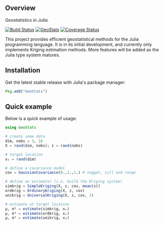 ## Overview

*Geostatistics in Julia.*

[![Build Status](https://travis-ci.org/juliohm/GeoStats.jl.svg?branch=master)](https://travis-ci.org/juliohm/GeoStats.jl)
[![GeoStats](http://pkg.julialang.org/badges/GeoStats_0.5.svg)](http://pkg.julialang.org/?pkg=GeoStats)
[![Coverage Status](https://codecov.io/gh/juliohm/GeoStats.jl/branch/master/graph/badge.svg)](https://codecov.io/gh/juliohm/GeoStats.jl)

This project provides efficient geostatistical methods for the Julia programming language. It is in its initial development,
and currently only implements Kriging estimation methods. More features will be added as the Julia type system matures.

## Installation

Get the latest stable release with Julia's package manager:

```julia
Pkg.add("GeoStats")
```

## Quick example

Below is a quick example of usage:

```julia
using GeoStats

# create some data
dim, nobs = 3, 10
X = rand(dim, nobs); z = rand(nobs)

# target location
xₒ = rand(dim)

# define a covariance model
cov = GaussianCovariance(0.,1.,1.) # nugget, sill and range

# define an estimator (i.e. build the Kriging system)
simkrig = SimpleKriging(X, z, cov, mean(z))
ordkrig = OrdinaryKriging(X, z, cov)
unikrig = UniversalKriging(X, z, cov, 1)

# estimate at target location
μ, σ² = estimate(simkrig, xₒ)
μ, σ² = estimate(ordkrig, xₒ)
μ, σ² = estimate(unikrig, xₒ)
```

